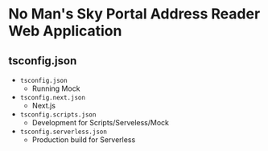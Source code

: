 # No Man's Sky Portal Address Reader Web Application

## tsconfig.json

- `tsconfig.json`
    - Running Mock
- `tsconfig.next.json`
    - Next.js
- `tsconfig.scripts.json`
    - Development for Scripts/Serveless/Mock
- `tsconfig.serverless.json`
    - Production build for Serverless
